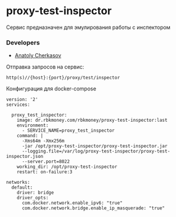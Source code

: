# proxy-test-inspector

Сервис предназначен для эмулирования работы с инспектором


### Developers

- [Anatoly Cherkasov](https://github.com/avcherkasov)


Отправка запросов на сервис:
```
http(s)//{host}:{port}/proxy/test/inspector
```

Конфигурация для docker-compose

```
version: '2'
services:

  proxy_test_inspector:
    image: dr.rbkmoney.com/rbkmoney/proxy-test-inspector:last
    environment:
      - SERVICE_NAME=proxy_test_inspector
    command: |
      -Xms64m -Xmx256m
      -jar /opt/proxy-test-inspector/proxy-test-inspector.jar
      --logging.file=/var/log/proxy-test-inspector/proxy-test-inspector.json
      --server.port=8022
    working_dir: /opt/proxy-test-inspector
    restart: on-failure:3
    
networks:
  default:
    driver: bridge
    driver_opts:
      com.docker.network.enable_ipv6: "true"
      com.docker.network.bridge.enable_ip_masquerade: "true"
```